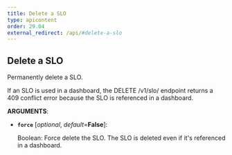 ```yaml
---
title: Delete a SLO
type: apicontent
order: 29.04
external_redirect: /api/#delete-a-slo
---
```


## Delete a SLO

Permanently delete a SLO.

If an SLO is used in a dashboard, the DELETE /v1/slo/ endpoint returns a 409 conflict error because the SLO is referenced in a dashboard.

**ARGUMENTS**:

* **`force`** [*optional*, *default*=**False**]:

    Boolean: Force delete the SLO. The SLO is deleted even if it's referenced in a dashboard.
